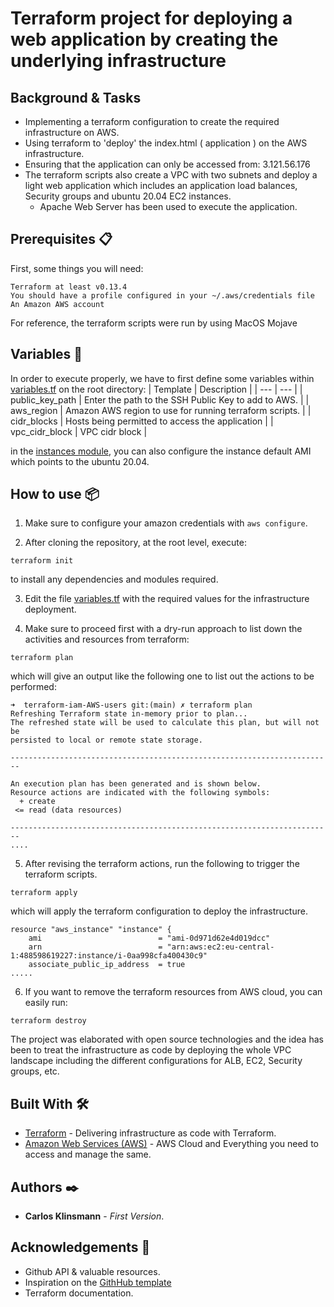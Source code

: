 # Terraform project for deploying a web application by creating the underlying infrastructure

## Background & Tasks

-   Implementing a terraform configuration to create the required infrastructure on AWS.
-   Using terraform to 'deploy' the index.html ( application ) on the AWS infrastructure.
-   Ensuring that the application can only be accessed from: 3.121.56.176
-   The terraform scripts also create a VPC with two subnets and deploy a light web application which includes an application load balances, Security groups
    and ubuntu 20.04 EC2 instances.
    - Apache Web Server has been used to execute the application.

## Prerequisites 📋


First, some things you will need:

```
Terraform at least v0.13.4 
You should have a profile configured in your ~/.aws/credentials file
An Amazon AWS account 
```

For reference, the terraform scripts were run by using MacOS Mojave

## Variables 🔧
In order to execute properly, we have to first define some variables within [variables.tf](variables.tf) on the root directory:
| Template | Description |
| --- | --- | 
| public_key_path | Enter the path to the SSH Public Key to add to AWS. |
| aws_region | Amazon AWS region to use for running terraform scripts. |
| cidr_blocks | Hosts being permitted to access the application |
| vpc_cidr_block | VPC cidr block |

in the [instances module](instances/variables.tf), you can also configure the instance default AMI which points to the ubuntu 20.04.

## How to use 📦
1. Make sure to configure your amazon credentials with ```aws configure```.

2. After cloning the repository, at the root level, execute:
``` 
terraform init 
```
to install any dependencies and modules required.


3. Edit the file [variables.tf](variables.tf) with the required values for the infrastructure deployment.


4. Make sure to proceed first with a dry-run approach to list down the activities and resources from terraform:
```
terraform plan
```
which will give an output like the following one to list out the actions to be performed:
```
➜  terraform-iam-AWS-users git:(main) ✗ terraform plan
Refreshing Terraform state in-memory prior to plan...
The refreshed state will be used to calculate this plan, but will not be
persisted to local or remote state storage.

------------------------------------------------------------------------

An execution plan has been generated and is shown below.
Resource actions are indicated with the following symbols:
  + create
 <= read (data resources)

------------------------------------------------------------------------
....
```

5. After revising the terraform actions, run the following to trigger the terraform scripts.
```
terraform apply
```
which will apply the terraform configuration to deploy the infrastructure.
```
resource "aws_instance" "instance" {
    ami                          = "ami-0d971d62e4d019dcc"
    arn                          = "arn:aws:ec2:eu-central-1:488598619227:instance/i-0aa998cfa400430c9"
    associate_public_ip_address  = true
.....
```

6. If you want to remove the terraform resources from AWS cloud, you can easily run:
```
terraform destroy
```

The project was elaborated with open source technologies and the idea has been to treat the infrastructure as code by deploying the whole VPC landscape including the different configurations for ALB, EC2, Security groups, etc.
## Built With 🛠️
* [Terraform](https://www.terraform.io/) - Delivering infrastructure as code with Terraform.
* [Amazon Web Services (AWS)](https://aws.amazon.com/console/) - AWS Cloud and Everything you need to access and manage the same.
## Authors ✒️

* **Carlos Klinsmann** - *First Version*.

## Acknowledgements 🎁

* Github API & valuable resources.
* Inspiration on the [GithHub template](https://gist.githubusercontent.com/Villanuevand/6386899f70346d4580c723232524d35a/raw/8028158f59ba1995b0ca1afd3173bac3df539ca0/README-espa%25C3%25B1ol.md) 
* Terraform documentation.
